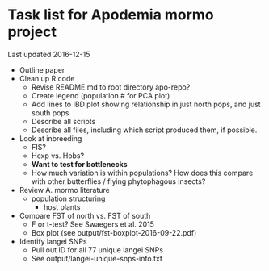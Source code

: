 # Task list for Apodemia mormo project
Last updated 2016-12-15

+ Outline paper
+ Clean up R code
    + Revise README.md to root directory apo-repo?
    + Create legend (population # for PCA plot)
    + Add lines to IBD plot showing relationship in just north pops, and just south pops
    + Describe all scripts
    + Describe all files, including which script produced them, if possible.
+ Look at inbreeding
    + FIS?
    + Hexp vs. Hobs?
    + **Want to test for bottlenecks**
    + How much variation is within populations? How does this compare with other butterflies / flying phytophagous insects?
+ Review A. mormo literature
    + population structuring
      + host plants
+ Compare FST of north vs. FST of south
    + F or t-test? See Swaegers et al. 2015
    + Box plot (see output/fst-boxplot-2016-09-22.pdf)
+ Identify langei SNPs
    + Pull out ID for all 77 unique langei SNPs
    + See output/langei-unique-snps-info.txt